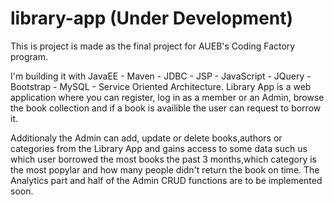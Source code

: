 # library-app (Under Development)
This is project is made as the final project for AUEB's Coding Factory program. 

I'm building it with JavaEE - Maven - JDBC - JSP - JavaScript - JQuery - Bootstrap - MySQL - Service Oriented Architecture. 
Library App is a web application where you can register, log in as a member or an Admin, browse the book collection and if a book is availible the user can request to borrow it. 

Additionaly the Admin can add, update or delete books,authors or categories from the Library App and gains access to some data such us which user borrowed the most books the past 3 months,which category is the most popylar and how many people didn't return the book on time.
The Analytics part and half of the Admin CRUD functions are to be implemented soon.

